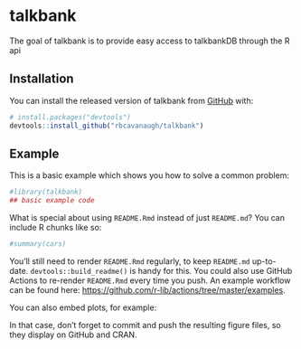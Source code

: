 
<!-- README.md is generated from README.Rmd. Please edit that file -->

# talkbank

<!-- badges: start -->
<!-- badges: end -->

The goal of talkbank is to provide easy access to talkbankDB through the
R api

## Installation

You can install the released version of talkbank from
[GitHub](https://github.com/) with:

``` r
# install.packages("devtools")
devtools::install_github("rbcavanaugh/talkbank")
```

## Example

This is a basic example which shows you how to solve a common problem:

``` r
#library(talkbank)
## basic example code
```

What is special about using `README.Rmd` instead of just `README.md`?
You can include R chunks like so:

``` r
#summary(cars)
```

You’ll still need to render `README.Rmd` regularly, to keep `README.md`
up-to-date. `devtools::build_readme()` is handy for this. You could also
use GitHub Actions to re-render `README.Rmd` every time you push. An
example workflow can be found here:
<https://github.com/r-lib/actions/tree/master/examples>.

You can also embed plots, for example:

In that case, don’t forget to commit and push the resulting figure
files, so they display on GitHub and CRAN.
